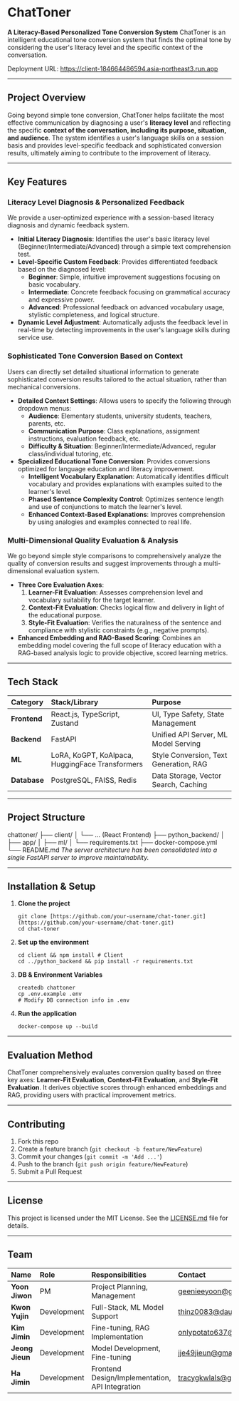 # ChatToner  

**A Literacy-Based Personalized Tone Conversion System**
ChatToner is an intelligent educational tone conversion system that finds the optimal tone by considering the user's literacy level and the specific context of the conversation.

Deployment URL: https://client-184664486594.asia-northeast3.run.app

---

## Project Overview

Going beyond simple tone conversion, ChatToner helps facilitate the most effective communication by diagnosing a user's **literacy level** and reflecting the specific **context of the conversation, including its purpose, situation, and audience**. The system identifies a user's language skills on a session basis and provides level-specific feedback and sophisticated conversion results, ultimately aiming to contribute to the improvement of literacy.

---

## Key Features

### Literacy Level Diagnosis & Personalized Feedback
We provide a user-optimized experience with a session-based literacy diagnosis and dynamic feedback system.
-   **Initial Literacy Diagnosis**: Identifies the user's basic literacy level (Beginner/Intermediate/Advanced) through a simple text comprehension test.
-   **Level-Specific Custom Feedback**: Provides differentiated feedback based on the diagnosed level:
    -   **Beginner**: Simple, intuitive improvement suggestions focusing on basic vocabulary.
    -   **Intermediate**: Concrete feedback focusing on grammatical accuracy and expressive power.
    -   **Advanced**: Professional feedback on advanced vocabulary usage, stylistic completeness, and logical structure.
-   **Dynamic Level Adjustment**: Automatically adjusts the feedback level in real-time by detecting improvements in the user's language skills during service use.

### Sophisticated Tone Conversion Based on Context
Users can directly set detailed situational information to generate sophisticated conversion results tailored to the actual situation, rather than mechanical conversions.
-   **Detailed Context Settings**: Allows users to specify the following through dropdown menus:
    -   **Audience**: Elementary students, university students, teachers, parents, etc.
    -   **Communication Purpose**: Class explanations, assignment instructions, evaluation feedback, etc.
    -   **Difficulty & Situation**: Beginner/Intermediate/Advanced, regular class/individual tutoring, etc.
-   **Specialized Educational Tone Conversion**: Provides conversions optimized for language education and literacy improvement.
    -   **Intelligent Vocabulary Explanation**: Automatically identifies difficult vocabulary and provides explanations with examples suited to the learner's level.
    -   **Phased Sentence Complexity Control**: Optimizes sentence length and use of conjunctions to match the learner's level.
    -   **Enhanced Context-Based Explanations**: Improves comprehension by using analogies and examples connected to real life.

### Multi-Dimensional Quality Evaluation & Analysis
We go beyond simple style comparisons to comprehensively analyze the quality of conversion results and suggest improvements through a multi-dimensional evaluation system.
-   **Three Core Evaluation Axes**:
    1.  **Learner-Fit Evaluation**: Assesses comprehension level and vocabulary suitability for the target learner.
    2.  **Context-Fit Evaluation**: Checks logical flow and delivery in light of the educational purpose.
    3.  **Style-Fit Evaluation**: Verifies the naturalness of the sentence and compliance with stylistic constraints (e.g., negative prompts).
-   **Enhanced Embedding and RAG-Based Scoring**: Combines an embedding model covering the full scope of literacy education with a RAG-based analysis logic to provide objective, scored learning metrics.

---

## Tech Stack

| Category | Stack/Library | Purpose |
| :--- | :--- | :--- |
| **Frontend** | React.js, TypeScript, Zustand | UI, Type Safety, State Management |
| **Backend** | FastAPI | Unified API Server, ML Model Serving |
| **ML** | LoRA, KoGPT, KoAlpaca, HuggingFace Transformers | Style Conversion, Text Generation, RAG |
| **Database** | PostgreSQL, FAISS, Redis | Data Storage, Vector Search, Caching |

---

## Project Structure
chattoner/
├── client/
│ └── ... (React Frontend)
├── python_backend/
│ ├── app/
│ ├── ml/
│ └── requirements.txt
├── docker-compose.yml
└── README.md
*The server architecture has been consolidated into a single FastAPI server to improve maintainability.*

---

## Installation & Setup

1.  **Clone the project**
    ```
    git clone [https://github.com/your-username/chat-toner.git](https://github.com/your-username/chat-toner.git)
    cd chat-toner
    ```
2.  **Set up the environment**
    ```
    cd client && npm install # Client
    cd ../python_backend && pip install -r requirements.txt
    ```
3.  **DB & Environment Variables**
    ```
    createdb chattoner
    cp .env.example .env
    # Modify DB connection info in .env
    ```
4.  **Run the application**
    ```
    docker-compose up --build
    ```

---

## Evaluation Method
ChatToner comprehensively evaluates conversion quality based on three key axes: **Learner-Fit Evaluation**, **Context-Fit Evaluation**, and **Style-Fit Evaluation**. It derives objective scores through enhanced embeddings and RAG, providing users with practical improvement metrics.

---

## Contributing

1.  Fork this repo
2.  Create a feature branch (`git checkout -b feature/NewFeature`)
3.  Commit your changes (`git commit -m 'Add ...'`)
4.  Push to the branch (`git push origin feature/NewFeature`)
5.  Submit a Pull Request

---

## License

This project is licensed under the MIT License. See the [LICENSE.md](LICENSE.md) file for details.

---

## Team

| Name | Role | Responsibilities | Contact |
| :--- | :--- | :--- | :--- |
| **Yoon Jiwon** | PM | Project Planning, Management | geenieeyoon@gmail.com |
| **Kwon Yujin** | Development | Full-Stack, ML Model Support | thinz0083@daum.net |
| **Kim Jimin** | Development | Fine-tuning, RAG Implementation | onlypotato637@gmail.com |
| **Jeong Jieun** | Development | Model Development, Fine-tuning | jje49jieun@gmail.com |
| **Ha Jimin** | Development | Frontend Design/Implementation, API Integration | tracygkwlals@gmail.com |

